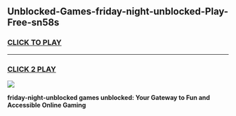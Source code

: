 
## Unblocked-Games-friday-night-unblocked-Play-Free-sn58s
<h3>
<a href="https://premium76.site?title=friday-night-unblocked&ref=21A">CLICK TO PLAY</a></h3>
<hr>

<h3>
<a href="https://premium76.site?title=friday-night-unblocked&ref=21A">CLICK 2 PLAY</a>
  
</h3>

<a href="https://premium76.site?title=friday-night-unblocked&ref=21A"><img src="https://clearcache.store/games.png"></a>


**friday-night-unblocked games unblocked: Your Gateway to Fun and Accessible Online Gaming**
